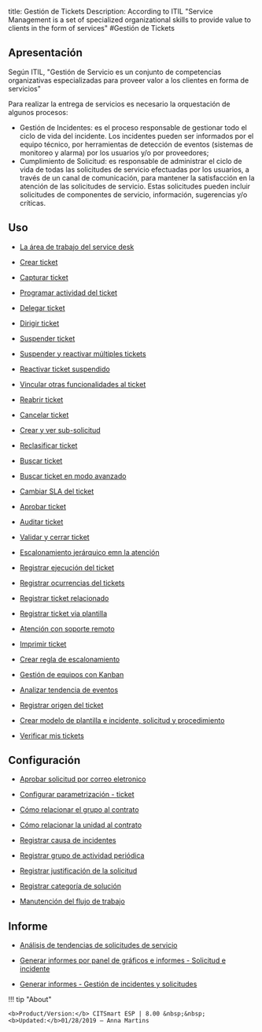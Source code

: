 title: Gestión de Tickets
Description: According to ITIL "Service Management is a set of specialized organizational skills to provide value to clients in the form of services"
#Gestión de Tickets

Apresentación
----------------
Según ITIL, "Gestión de Servicio es un conjunto de competencias organizativas especializadas para proveer valor a los clientes en forma de servicios"

Para realizar la entrega de servicios es necesario la orquestación de algunos procesos:

 + Gestión de Incidentes: es el proceso responsable de gestionar todo el ciclo de vida del incidente. Los incidentes pueden ser          informados por el equipo técnico, por herramientas de detección de eventos (sistemas de monitoreo y alarma) por los usuarios y/o por proveedores;
 + Cumplimiento de Solicitud: es responsable de administrar el ciclo de vida de todas las solicitudes de servicio efectuadas por los usuarios, a través de un canal de comunicación, para mantener la satisfacción en la atención de las solicitudes de servicio. Estas solicitudes pueden incluir solicitudes de componentes de servicio, información, sugerencias y/o críticas.

Uso
-------

- [La área de trabajo del service desk](/es-es/citsmart-esp-8/processes/tickets/use/desktop-of-service-desk.html)

- [Crear ticket](/es-es/citsmart-esp-8/processes/tickets/use/create-ticket.html)

- [Capturar ticket](/es-es/citsmart-esp-8/processes/tickets/use/capture-ticket.html)

- [Programar actividad del ticket](/es-es/citsmart-esp-8/processes/tickets/use/schedule-ticket-activity.html)

- [Delegar ticket](/es-es/citsmart-esp-8/processes/tickets/use/delegate-ticket.html)

- [Dirigir ticket](/es-es/citsmart-esp-8/processes/tickets/use/direct-the-ticket.html)

- [Suspender ticket](/es-es/citsmart-esp-8/processes/tickets/use/suspend-ticket.html)

- [Suspender y reactivar múltiples tickets](/es-es/citsmart-esp-8/processes/tickets/use/suspend-and-reactivate-tickets.html)

- [Reactivar ticket suspendido](/es-es/citsmart-esp-8/processes/tickets/use/reactivate-a-ticket-suspended.html)

- [Vincular otras funcionalidades al ticket](/es-es/citsmart-esp-8/processes/tickets/use/link-other-functionalities-to-the-ticket.html)

- [Reabrir ticket](/es-es/citsmart-esp-8/processes/tickets/use/reopen-ticket.html)

- [Cancelar ticket](/es-es/citsmart-esp-8/processes/tickets/use/cancel-ticket.html)

- [Crear y ver sub-solicitud](/es-es/citsmart-esp-8/processes/tickets/use/create-and-view-sub-request.html)

- [Reclasificar ticket](/es-es/citsmart-esp-8/processes/tickets/use/reclassify-ticket.html)

- [Buscar ticket](/es-es/citsmart-esp-8/processes/tickets/use/locate-a-ticket.html)

- [Buscar ticket en modo avanzado](/es-es/citsmart-esp-8/processes/tickets/use/search-ticket-in-the-advanced-mode.html)

- [Cambiar SLA del ticket](/es-es/citsmart-esp-8/processes/tickets/use/change-SLA-of-a-ticket.html)

- [Aprobar ticket](/es-es/citsmart-esp-8/processes/tickets/use/approve-a-ticket.html)

- [Auditar ticket](/es-es/citsmart-esp-8/processes/tickets/use/audit-a-ticket.html)

- [Validar y cerrar ticket](/es-es/citsmart-esp-8/processes/tickets/use/validate-ticket.html)

- [Escalonamiento jerárquico emn la atención](/es-es/citsmart-esp-8/processes/tickets/use/hierarchical-escalation-in-the-attendance.html)

- [Registrar ejecución del ticket](/es-es/citsmart-esp-8/processes/tickets/use/register-ticket-execution.html)

- [Registrar ocurrencias del tickets](/es-es/citsmart-esp-8/processes/tickets/use/register-ticket-occurrences.html)

- [Registrar ticket relacionado](/es-es/citsmart-esp-8/processes/tickets/use/register-ticket-related.html)

- [Registrar ticket via plantilla](/es-es/citsmart-esp-8/processes/tickets/use/register-ticket-via-template.html)

- [Atención con soporte remoto](/es-es/citsmart-esp-8/processes/tickets/use/attend-with-remote-support.html)

- [Imprimir ticket](/es-es/citsmart-esp-8/processes/tickets/use/print-ticket.html)

- [Crear regla de escalonamiento](/es-es/citsmart-esp-8/processes/tickets/use/create-escalation-rule.html)

- [Gestión de equipos con Kanban](/es-es/citsmart-esp-8/processes/tickets/use/manage-a-ticket-with-Kanban.html)

- [Analizar tendencia de eventos](/es-es/citsmart-esp-8/processes/tickets/use/analyze-event-trends.html)

- [Registrar origen del ticket](/es-es/citsmart-esp-8/processes/tickets/use/register-ticket-source.html)

- [Crear modelo de plantilla e incidente, solicitud y procedimiento](/es-es/citsmart-esp-8/processes/tickets/configuration/create-template-of-ticket.html)

- [Verificar mis tickets](/es-es/citsmart-esp-8/processes/tickets/use/verify-my-tickets.html)

Configuración
-----------------

- [Aprobar solicitud por correo eletronico](/es-es/citsmart-esp-8/processes/tickets/configuration/approve-request-via-email.html)

- [Configurar parametrización - ticket](/es-es/citsmart-esp-8/platform-administration/parameters-list/configure-parametrization-ticket.html)

- [Cómo relacionar el grupo al contrato](/es-es/citsmart-esp-8/processes/tickets/configuration/relate-group-to-contract.html)

- [Cómo relacionar la unidad al contrato](/es-es/citsmart-esp-8/processes/tickets/configuration/relate-unit-to-contract.html)

- [Registrar causa de incidentes](/es-es/citsmart-esp-8/processes/portfolio-and-catalog/configuration/register-cause-incidents.html)

- [Registrar grupo de actividad periódica](/es-es/citsmart-esp-8/additional-features/automation-of-operation/configuration/periodic-activity-group.html)

- [Registrar justificación de la solicitud](/es-es/citsmart-esp-8/processes/portfolio-and-catalog/configuration/register-request-justification.html)

- [Registrar categoría de solución](/es-es/citsmart-esp-8/processes/portfolio-and-catalog/configuration/register-solution-category.html)

- [Manutención del flujo de trabajo](/es-es/citsmart-esp-8/platform-administration/flow-maintenance/workflow.maintenance.html)

Informe
----------

- [Análisis de tendencias de solicitudes de servicio](/es-es/citsmart-esp-8/processes/tickets/use/analyse-service-request-trends.html)

- [Generar informes por panel de gráficos e informes - Solicitud e incidente](/es-es/citsmart-esp-8/processes/tickets/configuration/generate-report-through-the-panel-of-charts.html)

- [Generar informes - Gestión de incidentes y solicitudes](/es-es/citsmart-esp-8/processes/tickets/configuration/generate-reports-tickets.html)

!!! tip "About"

    <b>Product/Version:</b> CITSmart ESP | 8.00 &nbsp;&nbsp;
    <b>Updated:</b>01/28/2019 – Anna Martins
